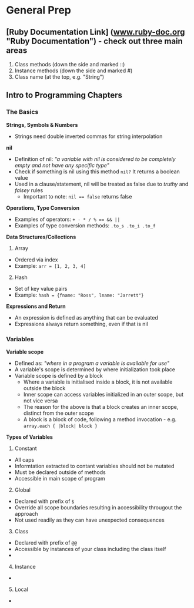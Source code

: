 # General Prep

## [Ruby Documentation Link] (www.ruby-doc.org "Ruby Documentation") - check out three main areas
1. Class methods (down the side and marked ::)
2. Instance methods (down the side and marked #)
3. Class name (at the top, e.g. "String")

## Intro to Programming Chapters
### The Basics
**Strings, Symbols & Numbers**
* Strings need double inverted commas for string interpolation

**nil**
* Definition of nil: *"a variable with nil is considered to be completely empty and not have any specific type"*
* Check if something is nil using this method `nil?` It returns a boolean value
* Used in a clause/statement, nil will be treated as false due to *truthy* and *falsey* rules
  * Important to note: `nil == false` returns false

**Operations, Type Conversion**
* Examples of operators: `+ - * / % == && ||`
* Examples of type conversion methods: `.to_s .to_i .to_f`

**Data Structures/Collections**

1. Array
  * Ordered via index
  * Example: `arr = [1, 2, 3, 4]`
2. Hash
  * Set of key value pairs
  * Example: `hash = {fname: "Ross", lname: "Jarrett"}`

**Expressions and Return**
* An expression is defined as anything that can be evaluated
* Expressions always return something, even if that is nil


### Variables
**Variable scope**
* Defined as: *"where in a program a variable is available for use"*
* A variable's scope is determined by where initialization took place
* Variable scope is defined by a block
  * Where a variable is initialised inside a block, it is not available outside the block
  * Inner scope can access variables initialized in an outer scope, but not vice versa
  * The reason for the above is that a block creates an inner scope, distinct from the outer scope
  * A block is a block of code, following a method invocation - e.g. `array.each { |block| block }`

**Types of Variables**

1. Constant
  * All caps
  * Informtation extracted to contant variables should not be mutated
  * Must be declared outside of methods
  * Accessible in main scope of program

2. Global
  * Declared with prefix of `$`
  * Override all scope boundaries resulting in accessibility througout the approach
  * Not used readily as they can have unexpected consequences

3. Class
  * Declared with prefix of `@@`
  * Accessible by instances of your class including the class itself
  * 

4. Instance
  * 

5. Local
  * 